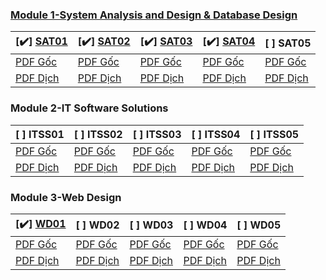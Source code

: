 ### [Module 1-System Analysis and Design & Database Design](https://youtube.com/playlist?list=PLMkkahCVDnIsCtcrDMvxNGat3pKiGikt2 "Features")

                    
 [✔️] [SAT01](https://github.com/ANTU-ALT-F4/SAT01)  | [✔️]  [SAT02](https://github.com/ANTU-ALT-F4/SAT02) |  [✔️] [SAT03](https://github.com/ANTU-ALT-F4/SAT03) | [✔️]  [SAT04](https://github.com/ANTU-ALT-F4/SAT04) |  [ ] SAT05
------------- | ------------- | ------------- | ------------- | ------------- 
[PDF Gốc](https://github.com/ANTU-ALT-F4/WorkSkills/blob/1ed8d39c0cdb508dff96de8c3e4c7f24eb34e1e3/modul1/System%20Analysis%20and%20Design%20&%20Database%20Design%20-%20SAT01.pdf) |[PDF Gốc](https://github.com/ANTU-ALT-F4/WorkSkills/blob/60d8e2547bc38e5fe2053c695d3786ba1ab03cb6/modul1/System%20Analysis%20and%20Design%20&%20Database%20Design%20-%20SAT02.pdf) |  [PDF Gốc](https://github.com/ANTU-ALT-F4/WorkSkills/blob/1ed8d39c0cdb508dff96de8c3e4c7f24eb34e1e3/modul1/System%20Analysis%20and%20Design%20&%20Database%20Design%20-%20SAT03.pdf) |  [PDF Gốc](https://github.com/ANTU-ALT-F4/WorkSkills/blob/1ed8d39c0cdb508dff96de8c3e4c7f24eb34e1e3/modul1/System%20Analysis%20and%20Design%20&%20Database%20Design%20-%20SAT04.pdf) |  [PDF Gốc](https://github.com/ANTU-ALT-F4/WorkSkills/blob/1ed8d39c0cdb508dff96de8c3e4c7f24eb34e1e3/modul1/System%20Analysis%20and%20Design%20&%20Database%20Design%20-%20SAT05.pdf) 
[PDF Dịch](https://github.com/ANTU-ALT-F4/WorkSkills/blob/1ed8d39c0cdb508dff96de8c3e4c7f24eb34e1e3/modul1/System%20Analysis%20and%20Design%20&%20Database%20Design%20-%20SAT01-D%E1%BB%8Bch.pdf) |  [PDF Dịch](https://github.com/ANTU-ALT-F4/WorkSkills/blob/1ed8d39c0cdb508dff96de8c3e4c7f24eb34e1e3/modul1/System%20Analysis%20and%20Design%20&%20Database%20Design%20-%20SAT02-D%E1%BB%8Bch.pdf) |  [PDF Dịch](https://github.com/ANTU-ALT-F4/WorkSkills/blob/1ed8d39c0cdb508dff96de8c3e4c7f24eb34e1e3/modul1/System%20Analysis%20and%20Design%20&%20Database%20Design%20-%20SAT03-D%E1%BB%8Bch.pdf) |  [PDF Dịch](https://github.com/ANTU-ALT-F4/WorkSkills/blob/1ed8d39c0cdb508dff96de8c3e4c7f24eb34e1e3/modul1/System%20Analysis%20and%20Design%20&%20Database%20Design%20-%20SAT04-D%E1%BB%8Bch.pdf) |  [PDF Dịch](https://github.com/ANTU-ALT-F4/WorkSkills/blob/1ed8d39c0cdb508dff96de8c3e4c7f24eb34e1e3/modul1/System%20Analysis%20and%20Design%20&%20Database%20Design%20-%20SAT05-D%E1%BB%8Bch.pdf)

### Module 2-IT Software Solutions
                    
 [ ] ITSS01  |  [ ] ITSS02 | [ ]  ITSS03 |  [ ] ITSS04 | [ ]  ITSS05
------------- | ------------- | ------------- | ------------- | ------------- 
[PDF Gốc](https://github.com/ANTU-ALT-F4/WorkSkills/blob/0b69717a69994161ea5cc7da0ac45b7a8fa6c6da/modul2/IT%20Software%20Solutions-ITSS01.pdf) | [PDF Gốc](https://github.com/ANTU-ALT-F4/WorkSkills/blob/0b69717a69994161ea5cc7da0ac45b7a8fa6c6da/modul2/IT%20Software%20Solutions-ITSS02.pdf) |  [PDF Gốc](https://github.com/ANTU-ALT-F4/WorkSkills/blob/0b69717a69994161ea5cc7da0ac45b7a8fa6c6da/modul2/IT%20Software%20Solutions-ITSS03.pdf) |  [PDF Gốc](https://github.com/ANTU-ALT-F4/WorkSkills/blob/0b69717a69994161ea5cc7da0ac45b7a8fa6c6da/modul2/IT%20Software%20Solutions-ITSS04.pdf) |  [PDF Gốc](https://github.com/ANTU-ALT-F4/WorkSkills/blob/0b69717a69994161ea5cc7da0ac45b7a8fa6c6da/modul2/IT%20Software%20Solutions-ITSS05.pdf)
[PDF Dịch](https://github.com/ANTU-ALT-F4/WorkSkills/blob/0b69717a69994161ea5cc7da0ac45b7a8fa6c6da/modul2/IT%20Software%20Solutions-ITSS01-D%E1%BB%8Bch.pdf) |  [PDF Dịch](https://github.com/ANTU-ALT-F4/WorkSkills/blob/0b69717a69994161ea5cc7da0ac45b7a8fa6c6da/modul2/IT%20Software%20Solutions-ITSS02-D%E1%BB%8Bch.pdf) |  [PDF Dịch](https://github.com/ANTU-ALT-F4/WorkSkills/blob/0b69717a69994161ea5cc7da0ac45b7a8fa6c6da/modul2/IT%20Software%20Solutions-ITSS03-D%E1%BB%8Bch.pdf) |  [PDF Dịch](https://github.com/ANTU-ALT-F4/WorkSkills/blob/0b69717a69994161ea5cc7da0ac45b7a8fa6c6da/modul2/IT%20Software%20Solutions-ITSS04-D%E1%BB%8Bch.pdf) |  [PDF Dịch](https://github.com/ANTU-ALT-F4/WorkSkills/blob/0b69717a69994161ea5cc7da0ac45b7a8fa6c6da/modul2/IT%20Software%20Solutions-ITSS05-D%E1%BB%8Bch.pdf)

### Module 3-Web Design
                    
 [✔️] [WD01](https://github.com/ANTU-ALT-F4/WD01)  | [ ]  WD02 |  [ ] WD03 |  [ ] WD04 |  [ ] WD05
------------- | ------------- | ------------- | ------------- | ------------- 
[PDF Gốc](https://github.com/ANTU-ALT-F4/WorkSkills/blob/398ab15285cfd10182cc0d19c8af82b3686945ea/modul3/Module%201%20-%20Web%20Design%20-%20WD01.pdf) | [PDF Gốc](https://github.com/ANTU-ALT-F4/WorkSkills/blob/398ab15285cfd10182cc0d19c8af82b3686945ea/modul3/Module%201%20-%20Web%20Design%20-%20WD02.pdf) |  [PDF Gốc](https://github.com/ANTU-ALT-F4/WorkSkills/blob/398ab15285cfd10182cc0d19c8af82b3686945ea/modul3/Module%201%20-%20Web%20Design%20-%20WD03.pdf) |  [PDF Gốc](https://github.com/ANTU-ALT-F4/WorkSkills/blob/398ab15285cfd10182cc0d19c8af82b3686945ea/modul3/Module%201%20-%20Web%20Design%20-%20WD04.pdf) |  [PDF Gốc](https://github.com/ANTU-ALT-F4/WorkSkills/blob/398ab15285cfd10182cc0d19c8af82b3686945ea/modul3/Module%201%20-%20Web%20Design%20-%20WD05.pdf)
[PDF Dịch](https://github.com/ANTU-ALT-F4/WorkSkills/blob/398ab15285cfd10182cc0d19c8af82b3686945ea/modul3/Module%201%20-%20Web%20Design%20-%20WD01-D%E1%BB%8Bch.pdf) |  [PDF Dịch](https://github.com/ANTU-ALT-F4/WorkSkills/blob/398ab15285cfd10182cc0d19c8af82b3686945ea/modul3/Module%201%20-%20Web%20Design%20-%20WD02-D%E1%BB%8Bch.pdf) |  [PDF Dịch](https://github.com/ANTU-ALT-F4/WorkSkills/blob/398ab15285cfd10182cc0d19c8af82b3686945ea/modul3/Module%201%20-%20Web%20Design%20-%20WD03-D%E1%BB%8Bch.pdf) |  [PDF Dịch](https://github.com/ANTU-ALT-F4/WorkSkills/blob/398ab15285cfd10182cc0d19c8af82b3686945ea/modul3/Module%201%20-%20Web%20Design%20-%20WD04-D%E1%BB%8Bch.pdf) |  [PDF Dịch](https://github.com/ANTU-ALT-F4/WorkSkills/blob/main/modul3/Module%201%20-%20Web%20Design%20-%20WD05-D%E1%BB%8Bch.pdf)
